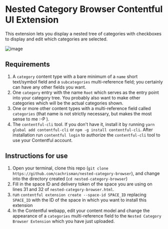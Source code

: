 # Nested Category Browser Contentful UI Extension

This extension lets you display a nested tree of categories with checkboxes to display and edit which categories are selected.

![image](https://user-images.githubusercontent.com/6521666/36640958-3fde764a-1a7c-11e8-929b-56574bb6bec0.png)

## Requirements

1. A `category` content type with a bare minimum of a `name` short text/symbol field and a `subcategories` multi-reference field; you certainly can have any other fields you want.
1. One `category` entry with the name `Root` which serves as the entry point into your category tree. You probably also want to make other categories which will be the actual categories shown.
1. One or more other content types with a multi-reference field called `categories` (that name is not strictly necessary, but makes the most sense to me :-P ).
1. The `contentful-cli` tool. If you don't have it, install it by running `yarn global add contentful-cli` or `npm -g install contentful-cli`. After installation run `contentful login` to authorize the `contentful-cli` tool to use your Contentful account.

## Instructions for use

1. Open your terminal, clone this repo (`git clone https://github.com/cachrisman/nested-category-browser`), and change into the directory created (`cd nested-category-browser`)
1. Fill in the space ID and delivery token of the space you are using on lines 31 and 32 of `nested-category-browser.html`.
1. run `contentful extension create --space-id SPACE_ID` replacing `SPACE_ID` with the ID of the space in which you want to install this extension
1. In the Contentful webapp, edit your content model and change the appearance of a `categories` multi-reference field to the `Nested Category Browser Extension` which you have just uploaded.
